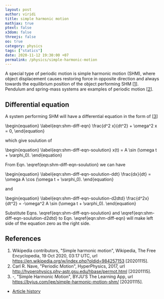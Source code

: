 ```yaml
---
layout: post
author: viridi
title: simple harmonic motion
mathjax: true
ptext: false
x3dom: false
threejs: false
oo: true
category: physics
tags: ["statics"]
date: 2020-11-12 19:30:00 +07
permalink: /physics/simple-harmonic-motion
---
```

A special type of periodic motion is simple harmonic motion (SHM), where object displacement causes restoring force in opposite direction and always towards the equilibrium position of the object performing SHM [[1](#ref1)]. Pendulum and spring-mass systems are examples of periodic motion  [[2](#ref2)].


## Differential equation
A system performing SHM will have a differential equation in the form of [[3](#ref3)]

\begin{equation}
\label{eqn:shm-diff-eqn}
\frac{d^2 x}{dt^2} + \omega^2 x = 0,
\end{equation}

which give soulution of

\begin{equation}
\label{eqn:shm-diff-eqn-soulution}
x(t) = A \sin (\omega t + \varphi_0).
\end{equation}

From Eqn. \eqref{eqn:shm-diff-eqn-soulution} we can have

\begin{equation}
\label{eqn:shm-diff-eqn-soulution-ddt}
\frac{dx}{dt} = \omega A \cos (\omega t + \varphi_0).
\end{equation}

and

\begin{equation}
\label{eqn:shm-diff-eqn-soulution-d2dtd}
\frac{d^2x}{dt^2} = -\omega^2 A \sin (\omega t + \varphi_0).
\end{equation}

Substitute Eqns. \eqref{eqn:shm-diff-eqn-soulution} and \eqref{eqn:shm-diff-eqn-soulution-d2dtd} to Eqn. \eqref{eqn:shm-diff-eqn} will make left side of the equation zero as the right side.


## References
1. <a name="ref1"></a>Wikipedia contributors, "Simple harmonic motion", Wikipedia, The Free Encyclopedia, 19 Oct 2020, 03:17 UTC, url <https://en.wikipedia.org/w/index.php?oldid=984257153> [20201115].
2. <a name="ref2"></a>Carl R. Nave, "Periodic Motion", HyperPhysics, 2017, url <http://hyperphysics.phy-astr.gsu.edu/hbase/permot.html> [20201115].
3. <a name="ref3"></a>-, "Simple Harmonic Motion", BYJU'S The Learning App, url <https://byjus.com/jee/simple-harmonic-motion-shm/> [20201115].


+ [Article history](https://github.com/butiran/butiran.github.io/commits/master/_posts/phys/2020-11-12-simple-harmonic-motion.md)
